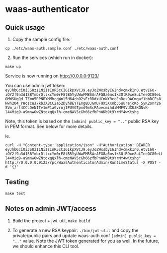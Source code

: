 # waas-authenticator

## Quick usage

1. Copy the sample config file:

```
cp ./etc/waas-auth.sample.conf ./etc/waas-auth.conf
```

2. Run the services (which run in docker):

```
make up
```

Service is now running on http://0.0.0.0:9123/

You can use admin jwt token: `eyJhbGciOiJSUzI1NiIsInR5cCI6IkpXVCJ9.eyJoZWxsbyI6IndvcmxkIn0.etvI60-iOY2f9a3d1SBYmbrDllxcYm0rF8tB5YyUWwFMBSArAFG8a6ms1k3OtR9xe8uLTeeOC80eLOMWSUgQd_TZmu5RPNBYMMhcqWnl5H64chO2sFrRDdxUCnNYRccEnDesQACmqaf1bbDCFs8Hwh2O4_rHoscuJ7kb3XBCC2a52Dyh8EYTEXg8DJGmUFQX5XKKb35uurejcKo_5yK2onr26SVm_arl4CCcDeNITv1mP1aGvroj1PUVGTpnd9mScPAoecmihdiMMF9VdXU3KGNvK-l44Miq9-a9mnwOwZNtoxqQxlh-cmcNAV5cGh66zfbPnWKb9t9YrMY4wKtshg`

Note, this token is based on the `[admin] public_key = ".."` public RSA key in PEM format. See below for more details.

ie.

```
curl -H "Content-type: application/json" -H"Authorization: BEARER eyJhbGciOiJSUzI1NiIsInR5cCI6IkpXVCJ9.eyJoZWxsbyI6IndvcmxkIn0.etvI60-iOY2f9a3d1SBYmbrDllxcYm0rF8tB5YyUWwFMBSArAFG8a6ms1k3OtR9xe8uLTeeOC80eLOMWSUgQd_TZmu5RPNBYMMhcqWnl5H64chO2sFrRDdxUCnNYRccEnDesQACmqaf1bbDCFs8Hwh2O4_rHoscuJ7kb3XBCC2a52Dyh8EYTEXg8DJGmUFQX5XKKb35uurejcKo_5yK2onr26SVm_arl4CCcDeNITv1mP1aGvroj1PUVGTpnd9mScPAoecmihdiMMF9VdXU3KGNvK-l44Miq9-a9mnwOwZNtoxqQxlh-cmcNAV5cGh66zfbPnWKb9t9YrMY4wKtshg" http://0.0.0.0:9123/rpc/WaasAuthenticatorAdmin/RuntimeStatus -X POST -d '{}'
```


## Testing

`make test`


## Notes on admin JWT/access

1. Build the project + jwt-util, `make build`

2. To generate a new RSA keypair: `./bin/jwt-util` and copy the private/public pairs and
update waas-auth.conf `[admin] public_key = ".."` value. Note the JWT token generated for you as well.
In the future, we should enhance this CLI tool.


